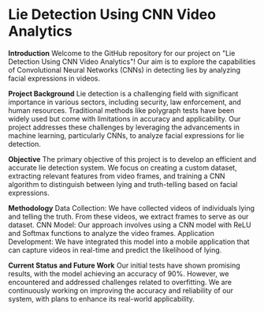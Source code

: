 # **Lie Detection Using CNN Video Analytics**
__Introduction__
Welcome to the GitHub repository for our project on "Lie Detection Using CNN Video Analytics"! Our aim is to explore the capabilities of Convolutional Neural Networks (CNNs) in detecting lies by analyzing facial expressions in videos.

__Project Background__
Lie detection is a challenging field with significant importance in various sectors, including security, law enforcement, and human resources. Traditional methods like polygraph tests have been widely used but come with limitations in accuracy and applicability. Our project addresses these challenges by leveraging the advancements in machine learning, particularly CNNs, to analyze facial expressions for lie detection.

__Objective__
The primary objective of this project is to develop an efficient and accurate lie detection system. We focus on creating a custom dataset, extracting relevant features from video frames, and training a CNN algorithm to distinguish between lying and truth-telling based on facial expressions.

__Methodology__
Data Collection: We have collected videos of individuals lying and telling the truth. From these videos, we extract frames to serve as our dataset.
CNN Model: Our approach involves using a CNN model with ReLU and Softmax functions to analyze the video frames.
Application Development: We have integrated this model into a mobile application that can capture videos in real-time and predict the likelihood of lying.

__Current Status and Future Work__
Our initial tests have shown promising results, with the model achieving an accuracy of 90%. However, we encountered and addressed challenges related to overfitting. We are continuously working on improving the accuracy and reliability of our system, with plans to enhance its real-world applicability.

